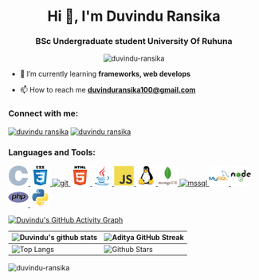 <h1 align="center">Hi 👋, I'm Duvindu Ransika</h1>
<h3 align="center">BSc Undergraduate student University Of Ruhuna</h3>

<p align="center"> <img src="https://komarev.com/ghpvc/?username=duvindu-ransika&label=Profile%20views&color=0e75b6&style=flat" alt="duvindu-ransika" /> </p>

- 🌱 I’m currently learning **frameworks, web develops**

- 📫 How to reach me **duvinduransika100@gmail.com**

<h3 align="left">Connect with me:</h3>
<p align="left">
<a href="https://linkedin.com/in/duvindu ransika" target="blank"><img align="center" src="https://raw.githubusercontent.com/rahuldkjain/github-profile-readme-generator/master/src/images/icons/Social/linked-in-alt.svg" alt="duvindu ransika" height="30" width="40" /></a>
<a href="https://fb.com/duvindu ransika" target="blank"><img align="center" src="https://raw.githubusercontent.com/rahuldkjain/github-profile-readme-generator/master/src/images/icons/Social/facebook.svg" alt="duvindu ransika" height="30" width="40" /></a>
</p>

<h3 align="left">Languages and Tools:</h3>
<p align="left"> <a href="https://www.cprogramming.com/" target="_blank" rel="noreferrer"> <img src="https://raw.githubusercontent.com/devicons/devicon/master/icons/c/c-original.svg" alt="c" width="40" height="40"/> </a> <a href="https://www.w3schools.com/css/" target="_blank" rel="noreferrer"> <img src="https://raw.githubusercontent.com/devicons/devicon/master/icons/css3/css3-original-wordmark.svg" alt="css3" width="40" height="40"/> </a> <a href="https://git-scm.com/" target="_blank" rel="noreferrer"> <img src="https://www.vectorlogo.zone/logos/git-scm/git-scm-icon.svg" alt="git" width="40" height="40"/> </a> <a href="https://www.w3.org/html/" target="_blank" rel="noreferrer"> <img src="https://raw.githubusercontent.com/devicons/devicon/master/icons/html5/html5-original-wordmark.svg" alt="html5" width="40" height="40"/> </a> <a href="https://www.java.com" target="_blank" rel="noreferrer"> <img src="https://raw.githubusercontent.com/devicons/devicon/master/icons/java/java-original.svg" alt="java" width="40" height="40"/> </a> <a href="https://developer.mozilla.org/en-US/docs/Web/JavaScript" target="_blank" rel="noreferrer"> <img src="https://raw.githubusercontent.com/devicons/devicon/master/icons/javascript/javascript-original.svg" alt="javascript" width="40" height="40"/> </a> <a href="https://www.linux.org/" target="_blank" rel="noreferrer"> <img src="https://raw.githubusercontent.com/devicons/devicon/master/icons/linux/linux-original.svg" alt="linux" width="40" height="40"/> </a> <a href="https://www.mongodb.com/" target="_blank" rel="noreferrer"> <img src="https://raw.githubusercontent.com/devicons/devicon/master/icons/mongodb/mongodb-original-wordmark.svg" alt="mongodb" width="40" height="40"/> </a> <a href="https://www.microsoft.com/en-us/sql-server" target="_blank" rel="noreferrer"> <img src="https://www.svgrepo.com/show/303229/microsoft-sql-server-logo.svg" alt="mssql" width="40" height="40"/> </a> <a href="https://www.mysql.com/" target="_blank" rel="noreferrer"> <img src="https://raw.githubusercontent.com/devicons/devicon/master/icons/mysql/mysql-original-wordmark.svg" alt="mysql" width="40" height="40"/> </a> <a href="https://nodejs.org" target="_blank" rel="noreferrer"> <img src="https://raw.githubusercontent.com/devicons/devicon/master/icons/nodejs/nodejs-original-wordmark.svg" alt="nodejs" width="40" height="40"/> </a> <a href="https://www.php.net" target="_blank" rel="noreferrer"> <img src="https://raw.githubusercontent.com/devicons/devicon/master/icons/php/php-original.svg" alt="php" width="40" height="40"/> </a> <a href="https://www.python.org" target="_blank" rel="noreferrer"> <img src="https://raw.githubusercontent.com/devicons/devicon/master/icons/python/python-original.svg" alt="python" width="40" height="40"/> </a> </p>

[![Duvindu's GitHub Activity Graph](https://activity-graph.herokuapp.com/graph?username=duvindu-ransika&theme=tokyonight)](https://git.io/praveenscience)

| ![Duvindu's github stats](https://github-readme-stats.vercel.app/api?username=duvindu_ransika&show_icons=true&theme=tokyonight) | ![Aditya GitHub Streak](https://github-readme-streak-stats.herokuapp.com/?user=duvindu-ransika&theme=tokyonight) |
| --- | --- |
| ![Top Langs](https://github-readme-stats.vercel.app/api/top-langs/?username=duvindu-ransika&theme=tokyonight) | ![Github Stars](https://github-readme-stats.vercel.app/api?username=duvindu-ransika&show_icons=true&locale=en&count_private=true&hide_rank=true&custom_title=My%20GitHub%20Stats&disable_animations=true&theme=tokyonight) |

<p><img align="center" src="https://github-readme-stats.vercel.app/api/top-langs?username=duvindu-ransika&show_icons=true&locale=en&layout=compact" alt="duvindu-ransika" /></p>
